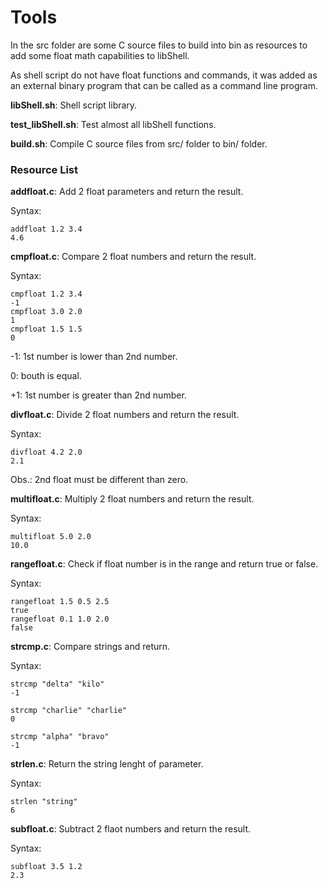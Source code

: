 # Tools

In the src folder are some C source files to build into bin as resources to add some float math capabilities to libShell.

As shell script do not have float functions and commands, it was added as an external binary program that can be called as a command line program.

**libShell.sh**: Shell script library.

**test_libShell.sh**: Test almost all libShell functions.

**build.sh**: Compile C source files from src/ folder to bin/ folder.



### Resource List

**addfloat.c**: Add 2 float parameters and return the result.

Syntax:

```shell
addfloat 1.2 3.4
4.6
```



**cmpfloat.c**: Compare 2 float numbers and return the result.

Syntax:

```shell
cmpfloat 1.2 3.4
-1
cmpfloat 3.0 2.0
1
cmpfloat 1.5 1.5
0
```

-1: 1st number is lower than 2nd number.

 0: bouth is equal.

+1: 1st number is greater than 2nd number.



**divfloat.c**: Divide 2 float numbers and return the result.

Syntax:

```shell
divfloat 4.2 2.0
2.1
```

Obs.: 2nd float must be different than zero.



**multifloat.c**: Multiply 2 float numbers and return the result.

Syntax:

```shell
multifloat 5.0 2.0
10.0
```



**rangefloat.c**: Check if float number is in the range and return true or false.

Syntax:

```shell
rangefloat 1.5 0.5 2.5
true
rangefloat 0.1 1.0 2.0
false
```



**strcmp.c**: Compare strings and return.

Syntax:

```shell
strcmp "delta" "kilo"
-1

strcmp "charlie" "charlie"
0

strcmp "alpha" "bravo"
-1
```



**strlen.c**: Return the string lenght of parameter.

Syntax:

```shell
strlen "string"
6
```



**subfloat.c**: Subtract 2 flaot numbers and return the result.

Syntax:

```shell
subfloat 3.5 1.2
2.3
```
